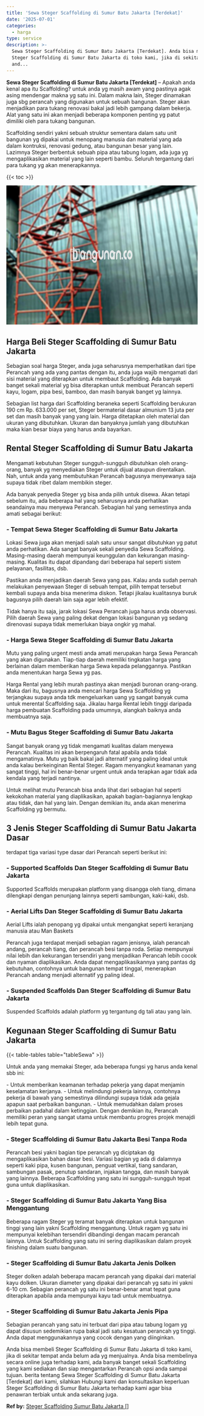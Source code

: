 ```yaml
---
title: 'Sewa Steger Scaffolding di Sumur Batu Jakarta [Terdekat]'
date: '2025-07-01'
categories:
  - harga
type: service
description: >-
  Sewa Steger Scaffolding di Sumur Batu Jakarta [Terdekat]. Anda bisa membeli
  Steger Scaffolding di Sumur Batu Jakarta di toko kami, jika di sekitar tempat
  and...
---
```


**Sewa Steger Scaffolding di Sumur Batu Jakarta \[Terdekat\]** – Apakah anda kenal apa itu Scaffolding? untuk anda yg masih awam yang pastinya agak asing mendengar makna yg satu ini. Dalam makna lain, Steger dinamakan juga sbg perancah yang digunakan untuk sebuah bangunan. Steger akan menjadikan para tukang renovasi bakal jadi lebih gampang dalam bekerja. Alat yang satu ini akan menjadi beberapa komponen penting yg patut dimiliki oleh para tukang bangunan.

Scaffolding sendiri yakni sebuah struktur sementara dalam satu unit bangunan yg dipakai untuk menopang manusia dan material yang ada dalam kontruksi, renovasi gedung, atau bangunan besar yang lain. Lazimnya Steger berbentuk sebuah pipa atau tabung logam, ada juga yg mengaplikasikan material yang lain seperti bambu. Seluruh tergantung dari para tukang yg akan menerapkannya.

{{< toc >}}

![Sewa Steger Scaffolding di Sumur Batu Jakarta [Terdekat]](/images/sewa-scaffolding-steger-18.png)

## Harga Beli Steger Scaffolding di Sumur Batu Jakarta

Sebagian soal harga Steger, anda juga seharusnya memperhatikan dari tipe Perancah yang ada yang pantas dengan itu, anda juga wajib mengamati dari sisi material yang diterapkan untuk membaut Scaffolding. Ada banyak banget sekali material yg bisa diterapkan untuk membuat Perancah seperti kayu, logam, pipa besi, bamboo, dan masih banyak banget yg lainnya.

Sebagian list harga dari Scaffolding beraneka seperti Scaffolding berukuran 190 cm Rp. 633.000 per set, Steger bermaterial dasar almunium 13 juta per set dan masih banyak yang yang lain. Harga ditetapkan oleh material dan ukuran yang dibutuhkan. Ukuran dan banyaknya jumlah yang dibutuhkan maka kian besar biaya yang harus anda bayarkan.

## Rental Steger Scaffolding di Sumur Batu Jakarta

Mengamati kebutuhan Steger sungguh-sungguh dibutuhkan oleh orang-orang, banyak yg menyediakan Steger untuk dijual ataupun direntalkan. Nah, untuk anda yang membutuhkan Perancah bagusnya menyewanya saja supaya tidak ribet dalam membikin steger.

Ada banyak penyedia Steger yg bisa anda pilih untuk disewa. Akan tetapi sebelum itu, ada beberapa hal yang seharusnya anda perhatikan seandainya mau menyewa Perancah. Sebagian hal yang semestinya anda amati sebagai berikut:

### \- Tempat Sewa Steger Scaffolding di Sumur Batu Jakarta

Lokasi Sewa juga akan menjadi salah satu unsur sangat dibutuhkan yg patut anda perhatikan. Ada sangat banyak sekali penyedia Sewa Scaffolding. Masing-masing daerah mempunyai keunggulan dan kekurangan masing-masing. Kualitas itu dapat dipandang dari beberapa hal seperti sistem pelayanan, fasilitas, dsb.

Pastikan anda menjadikan daerah Sewa yang pas. Kalau anda sudah pernah melakukan penyewaan Steger di sebuah tempat, pilih tempat tersebut kembali supaya anda bisa menerima diskon. Tetapi jikalau kualitasnya buruk bagusnya pilih daerah lain saja agar lebih efektif.

Tidak hanya itu saja, jarak lokasi Sewa Perancah juga harus anda observasi. Pilih daerah Sewa yang paling dekat dengan lokasi bangunan yg sedang direnovasi supaya tidak memerlukan biaya ongkir yg mahal.

### \- Harga Sewa Steger Scaffolding di Sumur Batu Jakarta

Mutu yang paling urgent mesti anda amati merupakan harga Sewa Perancah yang akan digunakan. Tiap-tiap daerah memiliki tingkatan harga yang berlainan dalam memberikan harga Sewa kepada pelanggannya. Pastikan anda menentukan harga Sewa yg pas.

Harga Rental yang lebih murah pastinya akan menjadi buronan orang-orang. Maka dari itu, bagusnya anda mencari harga Sewa Scaffolding yg terjangkau supaya anda tdk mengeluarkan uang yg sangat banyak cuma untuk merental Scaffolding saja. Jikalau harga Rental lebih tinggi daripada harga pembuatan Scaffolding pada umumnya, alangkah baiknya anda membuatnya saja.

### \- Mutu Bagus Steger Scaffolding di Sumur Batu Jakarta

Sangat banyak orang yg tidak mengamati kualitas dalam menyewa Perancah. Kualitas ini akan berpengaruh fatal apabila anda tidak mengamatinya. Mutu yg baik bakal jadi alternatif yang paling ideal untuk anda kalau berkeinginan Rental Steger. Ragam menyangkut keamanan yang sangat tinggi, hal ini benar-benar urgent untuk anda terapkan agar tidak ada kendala yang terjadi nantinya.

Untuk melihat mutu Perancah bisa anda lihat dari sebagian hal seperti kekokohan material yang diaplikasikan, apakah bagian-bagiannya lengkap atau tidak, dan hal yang lain. Dengan demikian itu, anda akan menerima Scaffolding yg bermutu.

## 3 Jenis Steger Scaffolding di Sumur Batu Jakarta Dasar

terdapat tiga variasi type dasar dari Perancah seperti berikut ini:

### \- Supported Scaffolds Dan Steger Scaffolding di Sumur Batu Jakarta

Supported Scaffolds merupakan platform yang disangga oleh tiang, dimana dilengkapi dengan penunjang lainnya seperti sambungan, kaki-kaki, dsb.

### \- Aerial Lifts Dan Steger Scaffolding di Sumur Batu Jakarta

Aerial Lifts ialah penopang yg dipakai untuk mengangkat seperti keranjang manusia atau Man Baskets

Perancah juga terdapat menjadi sebagian ragam jenisnya, ialah perancah andang, perancah tiang, dan perancah besi tanpa roda. Setiap mempunyai nilai lebih dan kekurangan tersendiri yang menjadikan Perancah lebih cocok dan nyaman diaplikasikan. Anda dapat mengaplikasikannya yang pantas dg kebutuhan, contohnya untuk bangunan tempat tinggal, menerapkan Perancah andang menjadi alternatif yg paling ideal.

### \- Suspended Scaffolds Dan Steger Scaffolding di Sumur Batu Jakarta

Suspended Scaffolds adalah platform yg tergantung dg tali atau yang lain.

## Kegunaan Steger Scaffolding di Sumur Batu Jakarta

{{< table-tables table="tableSewa" >}}

Untuk anda yang memakai Steger, ada beberapa fungsi yg harus anda kenal sbb ini:

\- Untuk memberikan keamanan terhadap pekerja yang dapat menjamin keselamatan kerjanya. - Untuk melindungi pekerja lainnya, contohnya pekerja di bawah yang semestinya dilindungi supaya tidak ada gejala apapun saat perbaikan bangunan. - Untuk memudahkan dalam proses perbaikan padahal dalam ketinggian. Dengan demikian itu, Perancah memiliki peran yang sangat utama untuk membantu progres projek menajdi lebih tepat guna.

### \- Steger Scaffolding di Sumur Batu Jakarta Besi Tanpa Roda

Perancah besi yakni bagian tipe perancah yg diciptakan dg mengaplikasikan bahan dasar besi. Variasi bagian yg ada di dalamnya seperti kaki pipa, kusen bangunan, penguat vertikal, tiang sandaran, sambungan pasak, penutup sandaran, injakan tangga, dan masih banyak yang lainnya. Beberapa Scaffolding yang satu ini sungguh-sungguh tepat guna untuk diaplikasikan.

### \- Steger Scaffolding di Sumur Batu Jakarta Yang Bisa Menggantung

Beberapa ragam Steger yg teramat banyak diterapkan untuk bangunan tinggi yang lain yakni Scaffolding menggantung. Untuk ragam yg satu ini mempunyai kelebihan tersendiri dibandingi dengan macam perancah lainnya. Untuk Scaffolding yang satu ini sering diaplikasikan dalam proyek finishing dalam suatu bangunan.

### \- Steger Scaffolding di Sumur Batu Jakarta Jenis Dolken

Steger dolken adalah beberapa macam perancah yang dipakai dari material kayu dolken. Ukuran diameter yang dipakai dari perancah yg satu ini yakni 6-10 cm. Sebagian perancah yg satu ini benar-benar amat tepat guna diterapkan apabila anda mempunyai kayu tadi untuk membuatnya.

### \- Steger Scaffolding di Sumur Batu Jakarta Jenis Pipa

Sebagian perancah yang satu ini terbuat dari pipa atau tabung logam yg dapat disusun sedemikian rupa bakal jadi satu kesatuan perancah yg tinggi. Anda dapat menggunakannya yang cocok dengan yang diinginkan.

Anda bisa membeli Steger Scaffolding di Sumur Batu Jakarta di toko kami, jika di sekitar tempat anda belum ada yg menjualnya. Anda bisa membelinya secara online juga terhadap kami, ada banyak banget sekali Scaffolding yang kami sediakan dan siap mengantarkan Perancah opsi anda sampai tujuan. berita tentang Sewa Steger Scaffolding di Sumur Batu Jakarta \[Terdekat\] dari kami, silahkan Hubungi kami dan konsultasikan keperluan Steger Scaffolding di Sumur Batu Jakarta terhadap kami agar bisa penawran terbiak untuk anda sekarang juga.

**Ref by:** [Steger Scaffolding Sumur Batu Jakarta []](https://id.wikipedia.org/wiki/Steger)
